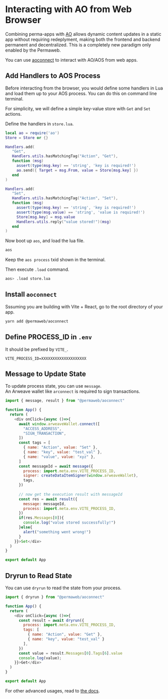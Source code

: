 # Interacting with AO from Web Browser

Combining perma-apps with [AO](https://ao.arweave.dev/) allows dynamic content updates in a static app without requiring redeplyment, making both the frontend and backend permanent and decentralized. This is a completely new paradigm only enabled by the Permaweb.

You can use [aoconnect](https://github.com/permaweb/ao/tree/main/connect) to interact with AO/AOS from web apps.

## Add Handlers to AOS Process

Before interacting from the browser, you would define some handlers in Lua and load them up to your AOS process. You can do this on command line terminal.

For simplicity, we will define a simple key-value store with `Get` and `Set` actions.

Define the handlers in `store.lua`.

```lua
local ao = require('ao')
Store = Store or {}

Handlers.add(
   "Get",
   Handlers.utils.hasMatchingTag("Action", "Get"),
   function (msg)
     assert(type(msg.key) == 'string', 'key is required!')
	 ao.send({ Target = msg.From, value = Store[msg.key] })
   end
)

Handlers.add(
   "Set",
   Handlers.utils.hasMatchingTag("Action", "Set"),
   function (msg)
     assert(type(msg.key) == 'string', 'key is required!')
	 assert(type(msg.value) == 'string', 'value is required!')
	 Store[msg.key] = msg.value
     Handlers.utils.reply("value stored!")(msg)
   end
)
```

Now boot up `aos`, and load the lua file.

```bash
aos
```
Keep the `aos process` txid shown in the terminal.

Then execute `.load` command.

```bash
aos> .load store.lua
```

## Install `aoconnect`

Sssuming you are building with Vite + React, go to the root directory of your app.

```bash
yarn add @permaweb/aoconnect
```

## Define PROCESS_ID in `.env`

It should be prefixed by `VITE_`.
```.env
VITE_PROCESS_ID=XXXXXXXXXXXXXXXXXXXX
```

## Message to Update State

To update process state, you can use `message`.  
An Arweave wallet like `arconnect` is required to sign transactions.

```javascript
import { message, result } from "@permaweb/aoconnect"

function App() {
  return (
    <div onClick={async ()=>{
      await window.arweaveWallet.connect([
        "ACCESS_ADDRESS",
        "SIGN_TRANSACTION",
      ])
      const tags = [
        { name: "Action", value: "Set" },
        { name: "key", value: "test_val" },
        { name: "value", value: "xyz" },
      ]
      const messageId = await message({
        process: import.meta.env.VITE_PROCESS_ID,
        signer: createDataItemSigner(window.arweaveWallet),
        tags,
      })
      
      // now get the execution result with messageId
      const res = await result({
        message: messageId,
        process: import.meta.env.VITE_PROCESS_ID,
      })
      if(res.Messages[0]){
        console.log("value stored successfully!")
      }else{
        alert("something went wrong!")
      }
    }}>Set</div>
  )
}

export default App
```

## Dryrun to Read State

You can use `dryrun` to read the state from your process.

```javascript
import { dryrun } from "@permaweb/aoconnect"

function App() {
  return (
    <div onClick={async ()=>{
      const result = await dryrun({
        process: import.meta.env.VITE_PROCESS_ID,
        tags: [
          { name: "Action", value: "Get" },
          { name: "key", value: "test_val" }
        ],
      })
      const value = result.Messages[0].Tags[6].value
      console.log(value);
    }}>Get</div>
  )
}

export default App
```

For other advanced usages, read to [the docs](https://cookbook_ao.g8way.io/guides/aoconnect/aoconnect.html).
